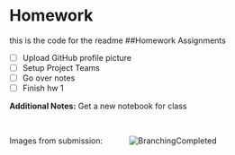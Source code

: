 # Homework
this is the code for the readme 
##Homework Assignments 
- [ ] Upload GitHub profile picture
- [ ] Setup Project Teams
- [ ] Go over notes 
- [ ] Finish hw 1 

**Additional Notes:**
Get a new notebook for class


&nbsp;&nbsp;&nbsp;&nbsp;


Images from submission: &nbsp;
&nbsp;&nbsp;&nbsp;&nbsp;
&nbsp;
&nbsp;
![BranchingCompleted](https://github.com/Alex-Anthony/Homework/assets/123499321/bf97afbf-5526-4d00-83f3-e6f2dd4fa171)
